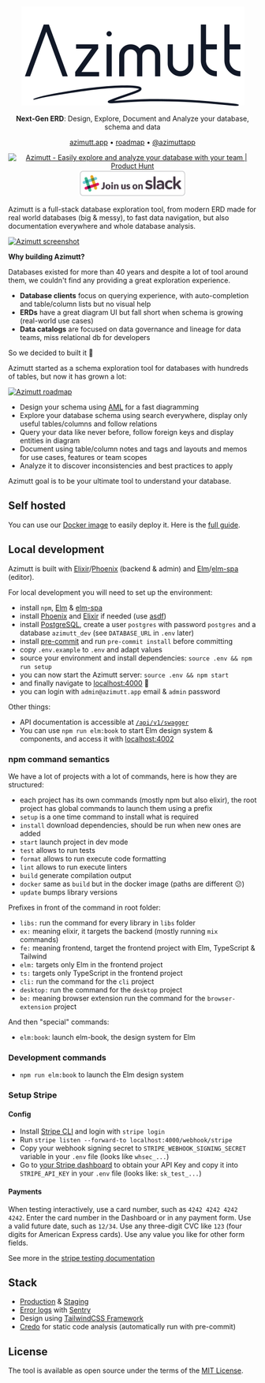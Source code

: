 <p align="center">
    <a href="https://azimutt.app" target="_blank" rel="noopener">
        <picture>
          <source media="(prefers-color-scheme: dark)" srcset="assets/azimutt-logo-light.png">
          <source media="(prefers-color-scheme: light)" srcset="assets/azimutt-logo-dark.png">
          <img alt="Azimutt logo" src="assets/azimutt-logo-dark.png">
        </picture>
    </a>
</p>
<p align="center">
    <b>Next-Gen ERD</b>: Design, Explore, Document and Analyze your database, schema and data
</p>
<p align="center">
  <a href="https://azimutt.app" target="_blank" rel="noopener">azimutt.app</a> •
  <a href="https://github.com/orgs/azimuttapp/projects/5" target="_blank" rel="noopener">roadmap</a> •
  <a href="https://twitter.com/azimuttapp" target="_blank" rel="noopener">@azimuttapp</a>
</p>
<p align="center">
    <a href="https://www.producthunt.com/posts/azimutt?utm_source=badge-featured&utm_medium=badge&utm_souce=badge-azimutt" target="_blank"><img src="https://api.producthunt.com/widgets/embed-image/v1/featured.svg?post_id=390699&theme=light" alt="Azimutt - Easily explore and analyze your database with your team | Product Hunt" style="width: 250px; height: 54px;" width="250" height="54" /></a>
    <a href="https://azimutt.app/slack" target="_blank"><img src="assets/slack-join.svg" alt="Join us on Slack" style="width: 216px; height: 54px;" width="216" height="54"></a>
</p>

Azimutt is a full-stack database exploration tool, from modern ERD made for real world databases (big & messy), to fast data navigation, but also documentation everywhere and whole database analysis.

[![Azimutt screenshot](docs/_assets/azimutt.png)](https://azimutt.app/gallery/gospeak)

**Why building Azimutt?**

Databases existed for more than 40 years and despite a lot of tool around them, we couldn't find any providing a great exploration experience.

- **Database clients** focus on querying experience, with auto-completion and table/column lists but no visual help
- **ERDs** have a great diagram UI but fall short when schema is growing (real-world use cases)
- **Data catalogs** are focused on data governance and lineage for data teams, miss relational db for developers

So we decided to built it 💪

Azimutt started as a schema exploration tool for databases with hundreds of tables, but now it has grown a lot:

[![Azimutt roadmap](docs/_assets/roadmap.png)](https://mm.tt/map/2434161843?t=N2yWZj1pc1)

- Design your schema using [AML](docs/aml/README.md) for a fast diagramming
- Explore your database schema using search everywhere, display only useful tables/columns and follow relations
- Query your data like never before, follow foreign keys and display entities in diagram
- Document using table/column notes and tags and layouts and memos for use cases, features or team scopes
- Analyze it to discover inconsistencies and best practices to apply

Azimutt goal is to be your ultimate tool to understand your database.

## Self hosted

You can use our [Docker image](https://github.com/azimuttapp/azimutt/pkgs/container/azimutt) to easily deploy it. Here is the [full guide](INSTALL.md).


## Local development

Azimutt is built with [Elixir](https://elixir-lang.org)/[Phoenix](https://www.phoenixframework.org) (backend & admin) and [Elm](https://elm-lang.org)/[elm-spa](https://www.elm-spa.dev) (editor).

For local development you will need to set up the environment:

- install `npm`, [Elm](https://guide.elm-lang.org/install/elm.html) & [elm-spa](https://www.elm-spa.dev)
- install [Phoenix](https://hexdocs.pm/phoenix/installation.html) and [Elixir](https://elixir-lang.org/install.html) if needed (use [asdf](https://asdf-vm.com))
- install [PostgreSQL](https://www.postgresql.org/download), create a user `postgres` with password `postgres` and a database `azimutt_dev` (see `DATABASE_URL` in `.env` later)
- install [pre-commit](https://pre-commit.com) and run `pre-commit install` before committing
- copy `.env.example` to `.env` and adapt values
- source your environment and install dependencies: `source .env && npm run setup`
- you can now start the Azimutt server: `source .env && npm start`
- and finally navigate to [localhost:4000](http://localhost:4000) 🎉
- you can login with `admin@azimutt.app` email & `admin` password

Other things:

- API documentation is accessible at [`/api/v1/swagger`](http://localhost:4000/api/v1/swagger)
- You can use `npm run elm:book` to start Elm design system & components, and access it with [localhost:4002](http://localhost:4002)


### npm command semantics

We have a lot of projects with a lot of commands, here is how they are structured:

- each project has its own commands (mostly npm but also elixir), the root project has global commands to launch them using a prefix
- `setup` is a one time command to install what is required
- `install` download dependencies, should be run when new ones are added
- `start` launch project in dev mode
- `test` allows to run tests
- `format` allows to run execute code formatting
- `lint` allows to run execute linters
- `build` generate compilation output
- `docker` same as `build` but in the docker image (paths are different 😕)
- `update` bumps library versions

Prefixes in front of the command in root folder:

- `libs:` run the command for every library in `libs` folder
- `ex:` meaning elixir, it targets the backend (mostly running `mix` commands)
- `fe:` meaning frontend, target the frontend project with Elm, TypeScript & Tailwind
- `elm:` targets only Elm in the frontend project
- `ts:` targets only TypeScript in the frontend project
- `cli:` run the command for the `cli` project
- `desktop:` run the command for the `desktop` project
- `be:` meaning browser extension run the command for the `browser-extension` project

And then "special" commands:

- `elm:book`: launch elm-book, the design system for Elm


### Development commands

- `npm run elm:book` to launch the Elm design system


### Setup Stripe

#### Config

- Install [Stripe CLI](https://stripe.com/docs/stripe-cli) and login with `stripe login`
- Run `stripe listen --forward-to localhost:4000/webhook/stripe`
- Copy your webhook signing secret to `STRIPE_WEBHOOK_SIGNING_SECRET` variable in your `.env` file (looks like `whsec_...`)
- Go to [your Stripe dashboard](https://dashboard.stripe.com/test/apikeys) to obtain your API Key and copy it into `STRIPE_API_KEY` in your `.env` file (looks like: `sk_test_...`)


#### Payments

When testing interactively, use a card number, such as `4242 4242 4242 4242`. Enter the card number in the Dashboard or in any payment form.
Use a valid future date, such as `12/34`.
Use any three-digit CVC like `123` (four digits for American Express cards).
Use any value you like for other form fields.

See more in the [stripe testing documentation](https://stripe.com/docs/testing)


## Stack

* [Production](https://azimutt.app) & [Staging](https://azimutt.dev)
* [Error logs](https://sentry.io/organizations/azimuttapp/issues/?project=6635088) with [Sentry](https://sentry.io)
* Design using [TailwindCSS Framework](https://tailwindcss.com)
* [Credo](http://credo-ci.org) for static code analysis (automatically run with pre-commit)

## License

The tool is available as open source under the terms of the [MIT License](https://opensource.org/licenses/MIT).
